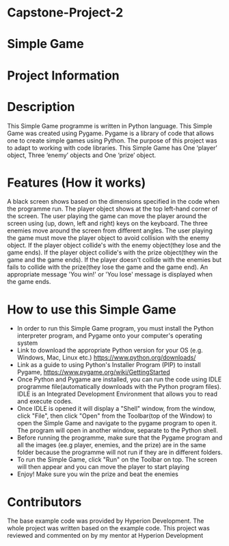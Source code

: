 # Capstone-Project-2
# Simple Game
# Project Information
# Description

This Simple Game programme is written in Python language. This Simple Game was created using Pygame. Pygame is a library of code that allows one to create simple games using Python. The purpose of this project was to adapt to working with code libraries. This Simple Game has  One ‘player’ object, Three ‘enemy’ objects and One ‘prize’ object.

# Features (How it works)

A black screen shows based on the dimensions specified in the code when the programme run. The player object shows at the top left-hand corner of the screen. The user playing the game can move the player around the screen using (up, down, left and right) keys on the keyboard. The three enemies move around the screen from different angles. The user playing the game must move the player object to avoid collision with the enemy object. If the player object collide's with the enemy object(they lose and the game ends). If the player object collide's with the prize object(they win the game and the game ends). If the player doesn't collide with the enemies but fails to collide with the prize(they lose the game and the game end). An appropriate message 'You win!' or 'You lose' message is displayed when the game ends.

# How to use this Simple Game

* In order to run this Simple Game program, you must install the Python interpreter program, and Pygame onto your computer's operating system
* Link to download the appropriate Python version for your OS (e.g. Windows, Mac, Linux etc.) https://www.python.org/downloads/
* Link as a guide to using Python's Installer Program (PIP) to install Pygame, https://www.pygame.org/wiki/GettingStarted
* Once Python and Pygame are installed, you can run the code using IDLE programme file(automatically downloads with the Python program files). IDLE is an Integrated Development   Environment that allows you to read and execute codes.
* Once IDLE is opened it will display a "Shell" window, from the window, click "File", then click "Open" from the Toolbar(top of the Window) to open the Simple Game and navigate   to the pygame program to open it. The program will open in another window, separate to the Python shell.
* Before running the programme, make sure that the Pygame program and all the images (ee.g player, enemies, and the prize) are in the same folder because the programme will not   run if they are in different folders.
* To run the Simple Game, click "Run" on the Toolbar on top. The screen will then appear and you can move the player to start playing
* Enjoy! Make sure you win the prize and beat the enemies

# Contributors

The base example code was provided by Hyperion Development. The whole project was written based on the example code. This project was reviewed and commented on by my mentor at Hyperion Development
